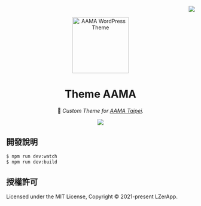 <!-- Badge for License -->
<div align="right">

  [![](https://img.shields.io/github/license/LZerApp/wp-theme-aama.svg?style=flat-square)](./LICENSE)

</div>

<!-- title, logo and description -->
<div align="center">
  <img src="https://i.imgur.com/o4raBVZ.png" alt="AAMA WordPress Theme" height="150px">

# Theme AAMA

🎨 _Custom Theme for [AAMA Taipei](https://www.aamataipei.com.tw/)._

[![](https://img.shields.io/badge/DESIGN-設計原稿-8CA1AF.svg?logo=read-the-docs&style=flat-square)]([./DISCUSSION.md](https://www.figma.com/file/zEDW5rJZIiU7PUGbfRWFTT/))

</div>

## 開發說明

```bash
$ npm run dev:watch
$ npm run dev:build
```

## 授權許可

Licensed under the MIT License, Copyright © 2021-present LZerApp.